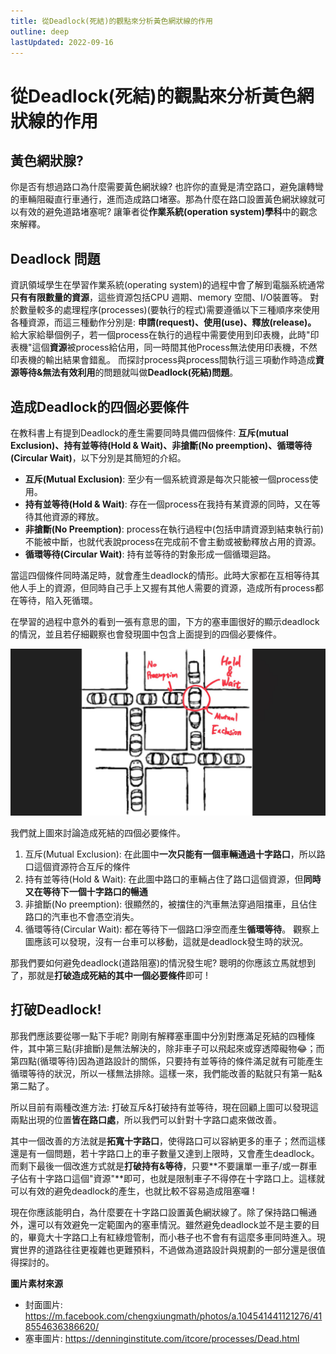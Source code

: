 ```yaml
---
title: 從Deadlock(死結)的觀點來分析黃色網狀線的作用
outline: deep
lastUpdated: 2022-09-16
---
```

# 從Deadlock(死結)的觀點來分析黃色網狀線的作用
## 黃色網狀腺?
你是否有想過路口為什麼需要黃色網狀線? 也許你的直覺是清空路口，避免讓轉彎的車輛阻礙直行車通行，進而造成路口堵塞。那為什麼在路口設置黃色網狀線就可以有效的避免道路堵塞呢? 讓筆者從**作業系統(operation system)學科**中的觀念來解釋。 

## Deadlock 問題
資訊領域學生在學習作業系統(operating system)的過程中會了解到電腦系統通常**只有有限數量的資源**，這些資源包括CPU 週期、memory 空間、I/O裝置等。
對於數量較多的處理程序(processes)(要執行的程式)需要遵循以下三種順序來使用各種資源，而這三種動作分別是: **申請(request)、使用(use)、釋放(release)。**
給大家給舉個例子，若一個process在執行的過程中需要使用到印表機，此時"印表機"這個**資源**被process給佔用，同一時間其他Process無法使用印表機，不然印表機的輸出結果會錯亂。
而探討process與process間執行這三項動作時造成**資源等待&無法有效利用**的問題就叫做**Deadlock(死結)問題**。

## 造成Deadlock的四個必要條件
在教科書上有提到Deadlock的產生需要同時具備四個條件: **互斥(mutual Exclusion)、持有並等待(Hold & Wait)、非搶斷(No preemption)、循環等待(Circular Wait)**，以下分別是其簡短的介紹。

- **互斥(Mutual Exclusion)**: 至少有一個系統資源是每次只能被一個process使用。
- **持有並等待(Hold & Wait)**: 存在一個process在我持有某資源的同時，又在等待其他資源的釋放。
- **非搶斷(No Preemption)**: process在執行過程中(包括申請資源到結束執行前)不能被中斷，也就代表說process在完成前不會主動或被動釋放占用的資源。
- **循環等待(Circular Wait)**: 持有並等待的對象形成一個循環迴路。

當這四個條件同時滿足時，就會產生deadlock的情形。此時大家都在互相等待其他人手上的資源，但同時自己手上又握有其他人需要的資源，造成所有process都在等待，陷入死循環。

在學習的過程中意外的看到一張有意思的圖，下方的塞車圖很好的顯示deadlock的情況，並且若仔細觀察也會發現圖中包含上面提到的四個必要條件。


![環狀塞車圖](./img/deadlock2.jpg)

我們就上圖來討論造成死結的四個必要條件。
1. 互斥(Mutual Exclusion): 在此圖中**一次只能有一個車輛通過十字路口**，所以路口這個資源符合互斥的條件
2. 持有並等待(Hold & Wait): 在此圖中路口的車輛占住了路口這個資源，但**同時又在等待下一個十字路口的暢通**
3. 非搶斷(No preemption): 很顯然的，被擋住的汽車無法穿過阻擋車，且佔住路口的汽車也不會憑空消失。
4. 循環等待(Circular Wait):  都在等待下一個路口淨空而產生**循環等待**。
觀察上圖應該可以發現，沒有一台車可以移動，這就是deadlock發生時的狀況。

那我們要如何避免deadlock(道路阻塞)的情況發生呢? 聰明的你應該立馬就想到了，那就是**打破造成死結的其中一個必要條件**即可 !

## 打破Deadlock!
那我們應該要從哪一點下手呢? 剛剛有解釋塞車圖中分別對應滿足死結的四種條件，其中第三點(非搶斷)是無法解決的，除非車子可以飛起來或穿透障礙物😂；而第四點(循環等待)因為道路設計的關係，只要持有並等待的條件滿足就有可能產生循環等待的狀況，所以一樣無法排除。這樣一來，我們能改善的點就只有第一點&第二點了。

所以目前有兩種改進方法: 打破互斥&打破持有並等待，現在回顧上圖可以發現這兩點出現的位置**皆在路口處**，所以我們可以針對十字路口處來做改善。

其中一個改善的方法就是**拓寬十字路口**，使得路口可以容納更多的車子；然而這樣還是有一個問題，若十字路口上的車子數量又達到上限時，又會產生deadlock。而剩下最後一個改進方式就是**打破持有&等待**，只要**不要讓單一車子/或一群車子佔有十字路口這個"資源"**即可，也就是限制車子不得停在十字路口上。這樣就可以有效的避免deadlock的產生，也就比較不容易造成阻塞囉 ! 

現在你應該能明白，為什麼要在十字路口設置黃色網狀線了。除了保持路口暢通外，還可以有效避免一定範圍內的塞車情況。雖然避免deadlock並不是主要的目的，畢竟大十字路口上有紅綠燈管制，而小巷子也不會有有這麼多車同時進入。現實世界的道路往往更複雜也更難預料，不過做為道路設計與規劃的一部分還是很值得探討的。


**圖片素材來源**
- 封面圖片: https://m.facebook.com/chengxiungmath/photos/a.104541441121276/418554636386620/
- 塞車圖片: https://denninginstitute.com/itcore/processes/Dead.html